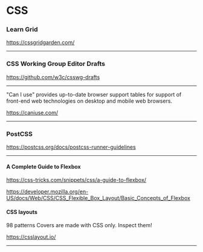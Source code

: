# CSS

### Learn Grid

https://cssgridgarden.com/

---

### CSS Working Group Editor Drafts

https://github.com/w3c/csswg-drafts

---

"Can I use"
provides up-to-date browser support tables
for support of front-end web technologies on
desktop and mobile web browsers.

https://caniuse.com/

---

### PostCSS

https://postcss.org/docs/postcss-runner-guidelines

---

####  A Complete Guide to Flexbox 
https://css-tricks.com/snippets/css/a-guide-to-flexbox/

https://developer.mozilla.org/en-US/docs/Web/CSS/CSS_Flexible_Box_Layout/Basic_Concepts_of_Flexbox

#### CSS layouts

98 patterns
Covers are made with CSS only. Inspect them!

https://csslayout.io/ 


---
